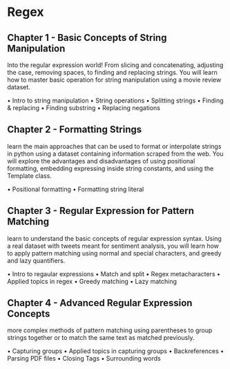# Regex

## Chapter 1 - Basic Concepts of String Manipulation
Into the regular expression world! From slicing and concatenating, adjusting the case, removing spaces, to finding and replacing strings. You will learn how to master basic operation for string manipulation using a movie review dataset.

• Intro to string manipulation
• String operations
• Splitting strings
• Finding & replacing
• Finding substring
• Replacing negations


## Chapter 2 - Formatting Strings
learn the main approaches that can be used to format or interpolate strings in python using a dataset containing information scraped from the web. You will explore the advantages and disadvantages of using positional formatting, embedding expressing inside string constants, and using the Template class.

• Positional formatting
• Formatting string literal

## Chapter 3 - Regular Expression for Pattern Matching
learn to understand the basic concepts of regular expression syntax. Using a real dataset with tweets meant for sentiment analysis, you will learn how to apply pattern matching using normal and special characters, and greedy and lazy quantifiers.

• Intro to regaular expressions
• Match and split
• Regex metacharacters
• Applied topics in regex
• Greedy matching
• Lazy matching


## Chapter 4 - Advanced Regular Expression Concepts
more complex methods of pattern matching using parentheses to group strings together or to match the same text as matched previously.

• Capturing groups
• Applied topics in capturing groups
• Backreferences
• Parsing PDF files
• Closing Tags
• Surrounding words
